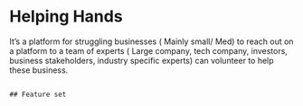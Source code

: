 # Helping Hands

It’s a platform for struggling businesses ( Mainly small/ Med) to reach out on a platform to a team of experts ( Large company, tech company, investors, business stakeholders, industry specific experts) can volunteer to help these business.


```

## Feature set




